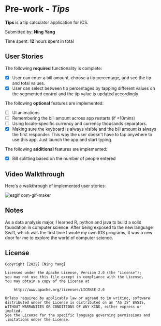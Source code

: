 # Pre-work - *Tips*

**Tips** is a tip calculator application for iOS.

Submitted by: **Ning Yang**

Time spent: **12** hours spent in total

## User Stories

The following **required** functionality is complete:

* [x] User can enter a bill amount, choose a tip percentage, and see the tip and total values.
* [x] User can select between tip percentages by tapping different values on the segmented control and the tip value is updated accordingly

The following **optional** features are implemented:

* [ ] UI animations
* [ ] Remembering the bill amount across app restarts (if <10mins)
* [ ] Using locale-specific currency and currency thousands separators.
* [x] Making sure the keyboard is always visible and the bill amount is always the first responder. This way the user doesn't have to tap anywhere to use this app. Just launch the app and start typing.

The following **additional** features are implemented:

- [x] Bill splitting based on the number of people entered

## Video Walkthrough

Here's a walkthrough of implemented user stories:


![ezgif com-gif-maker](https://user-images.githubusercontent.com/103723722/187099752-99791211-a118-4cb5-8902-d866d6d786e7.gif)



## Notes

As a data analysis major, I learned R, python and java to build a solid foundation in computer science. After being exposed to the new language Swift, which was the first time I wrote my own IOS programs, it was a new door for me to explore the world of computer science.

## License

    Copyright [2022] [Ning Yang]

    Licensed under the Apache License, Version 2.0 (the "License");
    you may not use this file except in compliance with the License.
    You may obtain a copy of the License at

        http://www.apache.org/licenses/LICENSE-2.0

    Unless required by applicable law or agreed to in writing, software
    distributed under the License is distributed on an "AS IS" BASIS,
    WITHOUT WARRANTIES OR CONDITIONS OF ANY KIND, either express or implied.
    See the License for the specific language governing permissions and
    limitations under the License.
